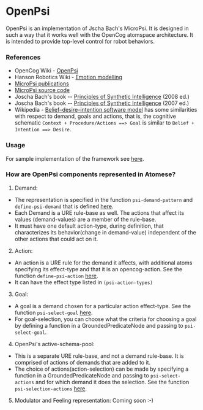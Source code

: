 # OpenPsi

OpenPsi is an implementation of Jscha Bach's MicroPsi. It is designed
in such a way that it works well with the OpenCog atomspace
architecture.  It is intended to provide top-level control for robot
behaviors.

### References
* OpenCog Wiki - [OpenPsi](http://wiki.opencog.org/w/OpenPsi)
* Hanson Robotics Wiki - [Emotion modelling](http://wiki.hansonrobotics.com/w/Emotion_modeling)
* [MicroPsi publications](http://micropsi.com/publications/publications.html)
* [MicroPsi source code]()
* Joscha Bach's book -- [Principles of Synthetic Intelligence](http://wiki.humanobs.org/_media/public:events:agi-summerschool-2012:psi-oup-version-draft-jan-08.pdf) (2008 ed.)
* Joscha Bach's book -- [Principles of Synthetic Intelligence](http://micropsi.com/publications/assets/Draft-MicroPsi-JBach-07-03-30.pdf) (2007 ed.)
* Wikipedia - [Belief–desire–intention software model](https://en.wikipedia.org/wiki/Belief%E2%80%93desire%E2%80%93intention_software_model) has some similarities with respect to demand, goals and actions,
that is,  the cognitive schematic `Context + Procedure/Actions ==> Goal`
is similar to `Belief + Intention ==> Desire`.

### Usage
For sample implementation of the framework see [here](main.scm).

### How are OpenPsi components represented in Atomese?
1. Demand:
  * The representation is specified in the function `psi-demand-pattern` and
    `define-psi-demand` that is defined [here](demand.scm).
  * Each Demand is a URE rule-base as well. The actions that affect its values
    (demand-values) are a member of the rule-base.
  * It must have one default action-type, during definition, that characterizes
    its behavior(change in demand-value) independent of the other actions that
    could act on it.

2. Action:
  * An action is a URE rule for the demand it affects, with additional atoms
    specifying its effect-type and that it is an opencog-action. See the
    function `define-psi-action` [here](demand.scm).
  * It can have the effect type listed in `(psi-action-types)`

3. Goal:
  * A goal is a demand chosen for a particular action effect-type. See the
    function `psi-select-goal` [here](demand.scm).
  * For goal-selection, you can choose what the criteria for choosing a goal by
    defining a function in a GroundedPredicateNode and passing to
    `psi-select-goal`.


4. OpenPsi's active-schema-pool:
  * This is a separate URE rule-base, and not a demand rule-base. It is
    comprised of actions of demands that are added to it.
  * The choice of actions(action-selection) can be made by specifying a function
    in a GroundedPredicateNode and passing to `psi-select-actions` and for which
    demand it does the selection. See the function `psi-selection-actions` [here](demand.scm).

5. Modulator and Feeling representation:
Coming soon :-)
```
